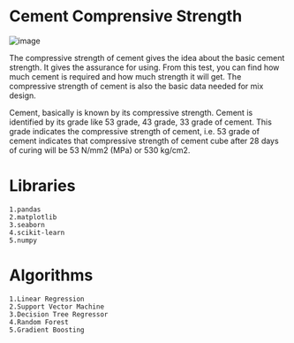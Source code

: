 # Cement Comprensive Strength

![image](https://user-images.githubusercontent.com/104993367/182666516-09d15210-710d-4c12-8d11-993e015fabbc.png)


The compressive strength of cement gives the idea about the basic cement strength. It gives the assurance for using. From this test, you can find how much cement is required and how much strength it will get. The compressive strength of cement is also the basic data needed for mix design.

Cement, basically is known by its compressive strength. Cement is identified by its grade like 53 grade, 43 grade, 33 grade of cement. This grade indicates the compressive strength of cement, i.e. 53 grade of cement indicates that compressive strength of cement cube after 28 days of curing will be 53 N/mm2 (MPa) or 530 kg/cm2.

# Libraries
  	1.pandas
  	2.matplotlib
  	3.seaborn
  	4.scikit-learn
	5.numpy
  
# Algorithms
  	1.Linear Regression
  	2.Support Vector Machine 
  	3.Decision Tree Regressor
  	4.Random Forest
  	5.Gradient Boosting
